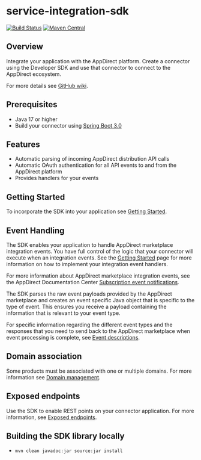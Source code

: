 # service-integration-sdk

[![Build Status](https://travis-ci.org/AppDirect/service-integration-sdk.svg?branch=master)](https://travis-ci.org/AppDirect/service-integration-sdk)
[![Maven Central](https://maven-badges.herokuapp.com/maven-central/com.appdirect/service-integration-sdk/badge.svg?style=plastic)](https://maven-badges.herokuapp.com/maven-central/com.appdirect/service-integration-sdk)

## Overview
Integrate your application with the AppDirect platform. Create a connector using the Developer SDK and use that connector to connect to the AppDirect ecosystem.

For more details see [GitHub wiki](https://github.com/AppDirect/service-integration-sdk/wiki).

## Prerequisites
* Java 17 or higher
* Build your connector using [Spring Boot 3.0](https://projects.spring.io/spring-boot/)

## Features
* Automatic parsing of incoming AppDirect distribution API calls
* Automatic OAuth authentication for all API events to and from the AppDirect platform
* Provides handlers for your events


## Getting Started
To incorporate the SDK into your application see [Getting Started](https://github.com/AppDirect/service-integration-sdk/wiki/Getting-Started).

## Event Handling
The SDK enables your application to handle AppDirect marketplace integration events. You have full control
of the logic that your connector will execute when an integration events. See the [Getting Started](https://github.com/AppDirect/service-integration-sdk/wiki/Getting-Started)
page for more information on how to implement your integration event handlers.

For more information about AppDirect marketplace integration events, see the AppDirect Documentation Center
[Subscription event notifications](https://help.appdirect.com/appdistrib/Default.htm#Dev-DistributionGuide/en-subs-event-notifs.html%3FTocPath%3DIntegrate%2520with%2520AppDirect%7CEvent%2520notifications%7CSubscription%2520event%2520notifications%7C_____0/?location%20=%20appdistribution).

The SDK parses the raw event payloads provided by the AppDirect marketplace and creates an event specific Java object that is specific to the type
of event. This ensures you receive a payload containing the information that is relevant to your event type.

For specific information regarding the different event types and the responses that you need to send back to the 
AppDirect marketplace when event processing is complete, see [Event descriptions](https://github.com/AppDirect/service-integration-sdk/wiki/Event-Descriptions).

## Domain association
Some products must be associated with one or multiple domains. For more information see [Domain management](https://github.com/AppDirect/service-integration-sdk/wiki/Domain-management).

## Exposed endpoints
Use the SDK to enable REST points on your connector application. For more information, see [Exposed endpoints](https://github.com/AppDirect/service-integration-sdk/wiki/Exposed-endpoints).

## Building the SDK library locally
* `mvn clean javadoc:jar source:jar install`

